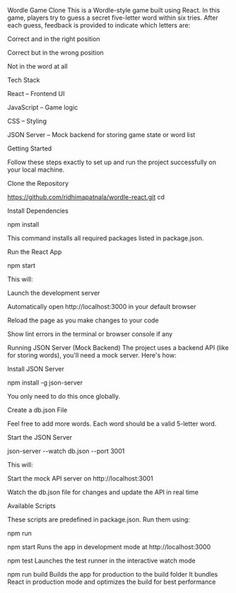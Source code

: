 
Wordle Game Clone
This is a Wordle-style game built using React. In this game, players try to guess a secret five-letter word within six tries. After each guess, feedback is provided to indicate which letters are:

Correct and in the right position

Correct but in the wrong position

Not in the word at all

Tech Stack

React – Frontend UI

JavaScript – Game logic

CSS – Styling

JSON Server – Mock backend for storing game state or word list

Getting Started

Follow these steps exactly to set up and run the project successfully on your local machine.

Clone the Repository

https://github.com/ridhimapatnala/wordle-react.git
cd <repo-name>

Install Dependencies

npm install

This command installs all required packages listed in package.json.

Run the React App

npm start

This will:

Launch the development server

Automatically open http://localhost:3000 in your default browser

Reload the page as you make changes to your code

Show lint errors in the terminal or browser console if any

Running JSON Server (Mock Backend)
The project uses a backend API (like for storing words), you'll need a mock server. Here's how:

Install JSON Server

npm install -g json-server

You only need to do this once globally.

Create a db.json File

Feel free to add more words. Each word should be a valid 5-letter word.

Start the JSON Server

json-server --watch db.json --port 3001

This will:

Start the mock API server on http://localhost:3001

Watch the db.json file for changes and update the API in real time

Available Scripts

These scripts are predefined in package.json. Run them using:

npm run <script-name>

npm start
Runs the app in development mode at http://localhost:3000

npm test
Launches the test runner in the interactive watch mode

npm run build
Builds the app for production to the build folder
It bundles React in production mode and optimizes the build for best performance